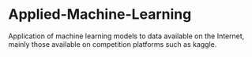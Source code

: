 # Applied-Machine-Learning
Application of machine learning models to data available on the Internet, mainly those available on competition platforms such as kaggle.
